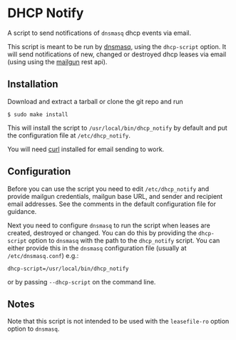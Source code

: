 # DHCP Notify

A script to send notifications of `dnsmasq` dhcp events via email.

This script is meant to be run by [dnsmasq](http://www.thekelleys.org.uk/dnsmasq/doc.html), using
the `dhcp-script` option. It will send notifications of new, changed or destroyed dhcp leases via
email (using using the [mailgun](https://www.mailgun.com/) rest api).

## Installation

Download and extract a tarball or clone the git repo and run

    $ sudo make install

This will install the script to `/usr/local/bin/dhcp_notify` by default and put the configuration
file at `/etc/dhcp_notify`.

You will need [curl](https://curl.haxx.se/) installed for email sending to work.

## Configuration

Before you can use the script you need to edit `/etc/dhcp_notify` and provide mailgun credentials,
mailgun base URL, and sender and recipient email addresses. See the comments in the default
configuration file for guidance.

Next you need to configure `dnsmasq` to run the script when leases are created, destroyed or
changed.  You can do this by providing the `dhcp-script` option to `dnsmasq` with the path to the
`dhcp_notify` script. You can either provide this in the `dnsmasq` configuration file (usually at
`/etc/dnsmasq.conf`) e.g.:

    dhcp-script=/usr/local/bin/dhcp_notify

or by passing `--dhcp-script` on the command line.

## Notes

Note that this script is not intended to be used with the `leasefile-ro` option option to `dnsmasq`.
